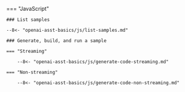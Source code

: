 === "JavaScript"

    ### List samples

    --8<- "openai-asst-basics/js/list-samples.md"

    ### Generate, build, and run a sample

    === "Streaming"

        --8<- "openai-asst-basics/js/generate-code-streaming.md"

    === "Non-streaming"

        --8<- "openai-asst-basics/js/generate-code-non-streaming.md"